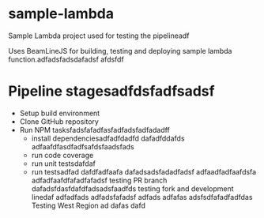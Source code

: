 # sample-lambda
Sample Lambda project used for testing the pipelineadf

Uses BeamLineJS for building, testing and deploying sample lambda function.adfadsfadsdafadsf
afdsfdf
# Pipeline stagesadfdsfadfsadsf
* Setup build environment
* Clone GitHub repository
* Run NPM tasksfadsfafadfasfadfadsfadfadadff
  * install dependenciesadfadfdadfd
  dafadfddafds
  adfaafdfasdfadfsafdsfaadsfads
  * run code coverage
  * run unit testsdafdaf
  * run testsadfad
dafdfadfaafa
dafadsadsfadadfadsf
adfaadfadfaafdsfa
adfadfaafdfafadfafadsf
testing PR branch
dafadsfdasfdafdfadsadsfaadfds
testing fork and development linedaf
adfadfads
adfadsfafadsf
adfads
adfafas
adsfsdfafadfadfdas
Testing West Region
ad
dafas
dafd
